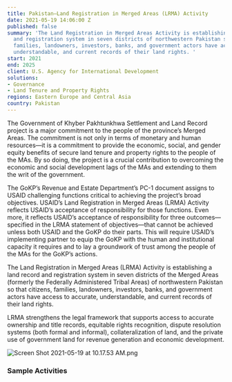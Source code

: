 ```yaml
---
title: Pakistan—Land Registration in Merged Areas (LRMA) Activity
date: 2021-05-19 14:06:00 Z
published: false
summary: 'The Land Registration in Merged Areas Activity is establishing a land record
  and registration system in seven districts of northwestern Pakistan so that citizens,
  families, landowners, investors, banks, and government actors have access to accurate,
  understandable, and current records of their land rights. '
start: 2021
end: 2025
client: U.S. Agency for International Development
solutions:
- Governance
- Land Tenure and Property Rights
regions: Eastern Europe and Central Asia
country: Pakistan
---
```


The Government of Khyber Pakhtunkhwa Settlement and Land Record project is a major commitment to the people of the province’s Merged Areas. The commitment is not only in terms of monetary and human resources—it is a commitment to provide the economic, social, and gender equity benefits of secure land tenure and property rights to the people of the MAs. By so doing, the project is a crucial contribution to overcoming the economic and social development lags of the MAs and extending to them the writ of the government.  

The GoKP’s Revenue and Estate Department’s PC-1 document assigns to USAID challenging functions critical to achieving the project’s broad objectives. USAID’s Land Registration in Merged Areas (LRMA) Activity reflects USAID’s acceptance of responsibility for those functions. Even more, it reflects USAID’s acceptance of responsibility for three outcomes—specified in the LRMA statement of objectives—that cannot be achieved unless both USAID and the GoKP do their parts. This will require USAID’s implementing partner to equip the GoKP with the human and institutional capacity it requires and to lay a groundwork of trust among the people of the MAs for the GoKP’s actions.  



The Land Registration in Merged Areas (LRMA) Activity is establishing a land record and registration system in seven districts of the Merged Areas (formerly the Federally Administered Tribal Areas) of northwestern Pakistan so that citizens, families, landowners, investors, banks, and government actors have access to accurate, understandable, and current records of their land rights. 
 
LRMA strengthens the legal framework that supports access to accurate ownership and title records, equitable rights recognition, dispute resolution systems (both formal and informal), collateralization of land, and the private use of government land for revenue generation and economic development.

![Screen Shot 2021-05-19 at 10.17.53 AM.png](/uploads/Screen%20Shot%202021-05-19%20at%2010.17.53%20AM.png)

### Sample Activities


 
